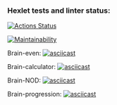 ### Hexlet tests and linter status:
[![Actions Status](https://github.com/Capnus/python-project-49/actions/workflows/hexlet-check.yml/badge.svg)](https://github.com/Capnus/python-project-49/actions)

[![Maintainability](https://api.codeclimate.com/v1/badges/9eeead249f1fcb14ccd1/maintainability)](https://codeclimate.com/github/Capnus/python-project-49/maintainability)

Brain-even:
[![asciicast](https://asciinema.org/a/4F3UPCGj34MiWWZDkk4hLmbUx.svg)](https://asciinema.org/a/4F3UPCGj34MiWWZDkk4hLmbUx)

Brain-calculator:
[![asciicast](https://asciinema.org/a/796lQbS4wJUN0VZiKDsKsONIA.svg)](https://asciinema.org/a/796lQbS4wJUN0VZiKDsKsONIA)

Brain-NOD:
[![asciicast](https://asciinema.org/a/1BD8U8LjapZ1SDtJQ1pWFoP7E.svg)](https://asciinema.org/a/1BD8U8LjapZ1SDtJQ1pWFoP7E)

Brain-progression:
[![asciicast](https://asciinema.org/a/9HkgqBCCnFT61hCe8dQbJQNit.svg)](https://asciinema.org/a/9HkgqBCCnFT61hCe8dQbJQNit)
